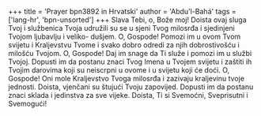 +++
title = 'Prayer bpn3892 in Hrvatski'
author = 'Abdu'l-Bahá'
tags = ['lang-hr', 'bpn-unsorted']
+++
Slava Tebi, o, Bože moj! Doista ovaj sluga Tvoj i službenica Tvoja udružili su se u sjeni Tvog milosrđa i sjedinjeni Tvojom ljubavlju i veliko- dušjem. O, Gospode! Pomozi im u ovom Tvom svijetu i Kraljevstvu Tvome i svako dobro odredi za njih dobrostivošću i milošću Tvojom. O, Gospode! Daj im snage da Ti služe i pomozi im u službi Tvojoj. Dopusti im da postanu znaci Tvog Imena u Tvojem svijetu i zaštiti ih Tvojim darovima koji su neiscrpni u ovome i u svijetu koji će doći. O, Gospode! Oni mole Kraljevstvo Tvoga milosrđa i zazivaju kraljevinu tvoje jednosti. Doista, vjenčani su štujući Tvoju zapovijed. Dopusti im da postanu znaci sklada i jedinstva za sve vijeke. Doista, Ti si Svemoćni, Sveprisutni i Svemogući!
